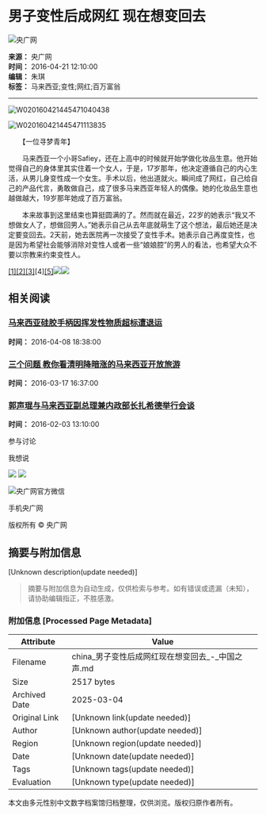 # 男子变性后成网红 现在想变回去

![央广网](http://www.cnr.cn/images2015/cnrlogo.jpg)

**来源：** 央广网  
**时间：** 2016-04-21 12:10:00  
**编辑：** 朱琪  
**标签：** 马来西亚;变性;网红;百万富翁  

---

![W020160421445471040438](./W020160421445471040438.jpg)

![W020160421445471113835](./W020160421445471113835.jpg)

　　【一位寻梦青年】

　　马来西亚一个小哥Safiey，还在上高中的时候就开始学做化妆品生意。他开始觉得自己的身体里其实住着一个女人，于是，17岁那年，他决定遵循自己的内心生活，从男儿身变性成一个女生。手术以后，他出道就火。瞬间成了网红，自己给自己的产品代言，勇敢做自己，成了很多马来西亚年轻人的偶像。她的化妆品生意也越做越大，19岁那年她成了百万富翁。

　　本来故事到这里结束也算挺圆满的了。然而就在最近，22岁的她表示“我又不想做女人了，想做回男人。”她表示自己从去年底就萌生了这个想法，最后她还是决定要变回去。2天前，她去医院再一次接受了变性手术。她表示自己再度变性，也是因为希望社会能够消除对变性人或者一些“娘娘腔”的男人的看法，也希望大众不要以宗教来约束变性人。

[\[1\]](t20160421_521940635.shtml)[\[2\]](t20160421_521940635_1.shtml)[\[3\]](t20160421_521940635_2.shtml)[4][\[5\]](t20160421_521940635_4.shtml)[![](http://www.cnr.cn/images/news_sy.gif)](t20160421_521940635_2.shtml)[![](http://www.cnr.cn/images/news_xy.gif)](t20160421_521940635_4.shtml)

## 相关阅读

### [马来西亚硅胶手柄因挥发性物质超标遭退运](http://www.cnr.cn/newscenter/native/city/20160408/t20160408_521826803.shtml)

**时间：** 2016-04-08 18:38:00

### [三个问题 教你看清明降暗涨的马来西亚开放旅游](http://www.cnr.cn/lvyou/list/20160317/t20160317_521634226.shtml)

**时间：** 2016-03-17 16:37:00

### [郭声琨与马来西亚副总理兼内政部长扎希德举行会谈](http://www.cnr.cn/china/gdgg/20160203/t20160203_521324127.shtml)

**时间：** 2016-02-03 13:10:00

参与讨论

我想说

![](http://www.cnr.cn/gg/yclcs/images/pingl01.jpg)
![](http://www.cnr.cn/gg/yclcs/images/pingl02.jpg)

![央广网官方微信](http://www.cnr.cn/images2015/images/weixin.jpg)

手机央广网

版权所有 © 央广网
<!-- tcd_original_link http://china.cnr.cn/qqhygbw/20160421/t20160421_521940635_3.shtml -->


## 摘要与附加信息

<!-- tcd_abstract -->
[Unknown description(update needed)]
<!-- tcd_abstract_end -->

> 摘要与附加信息为自动生成，仅供检索与参考。如有错误或遗漏（未知），请协助编辑指正，不胜感激。

### 附加信息 [Processed Page Metadata]

| Attribute       | Value                                  |
|-----------------|----------------------------------------|
| Filename        | china_男子变性后成网红现在想变回去_-_中国之声.md                             |
| Size            | 2517 bytes                           |
| Archived Date   | 2025-03-04                             |
| Original Link   | [Unknown link(update needed)]                       |
| Author          | [Unknown author(update needed)]                               |
| Region          | [Unknown region(update needed)]                               |
| Date            | [Unknown date(update needed)]                                 |
| Tags            | [Unknown tags(update needed)]                                 |
| Evaluation            | [Unknown type(update needed)]                                 |
<!-- tcd_table_end -->

本文由多元性别中文数字档案馆归档整理，仅供浏览。版权归原作者所有。

